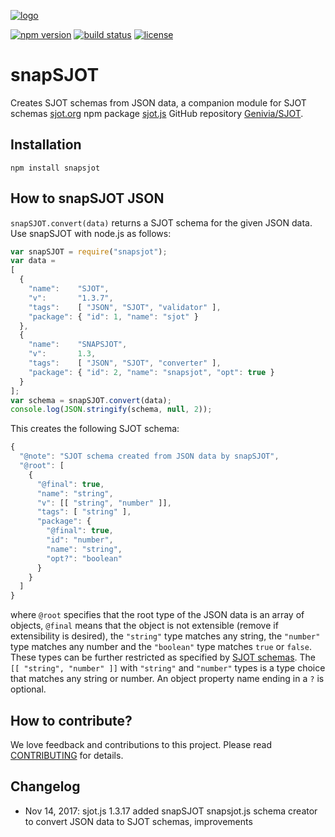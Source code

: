 
[![logo][logo-url]][sjot-url]

[![npm version][npm-image]][npm-url] [![build status][travis-image]][travis-url] [![license][bsd-3-image]][bsd-3-url]

snapSJOT 
========

Creates SJOT schemas from JSON data, a companion module for SJOT schemas [sjot.org](http://sjot.org) npm package [sjot.js](https://www.npmjs.com/package/sjot) GitHub repository [Genivia/SJOT](https://github.com/Genivia/SJOT).

Installation
------------

    npm install snapsjot

How to snapSJOT JSON
--------------------

`snapSJOT.convert(data)` returns a SJOT schema for the given JSON data.  Use snapSJOT with node.js as follows:

```js
var snapSJOT = require("snapsjot");
var data =
[
  {
    "name":    "SJOT",
    "v":       "1.3.7",
    "tags":    [ "JSON", "SJOT", "validator" ],
    "package": { "id": 1, "name": "sjot" }
  },
  {
    "name":    "SNAPSJOT",
    "v":       1.3,
    "tags":    [ "JSON", "SJOT", "converter" ],
    "package": { "id": 2, "name": "snapsjot", "opt": true }
  }
];
var schema = snapSJOT.convert(data);
console.log(JSON.stringify(schema, null, 2));
```

This creates the following SJOT schema:

```js
{
  "@note": "SJOT schema created from JSON data by snapSJOT",
  "@root": [
    {
      "@final": true,
      "name": "string",
      "v": [[ "string", "number" ]],
      "tags": [ "string" ],
      "package": {
        "@final": true,
        "id": "number",
        "name": "string",
        "opt?": "boolean"
      }
    }
  ]
}
```

where `@root` specifies that the root type of the JSON data is an array of objects, `@final` means that the object is not extensible (remove if extensibility is desired), the `"string"` type matches any string, the `"number"` type matches any number and the `"boolean"` type matches `true` or `false`.  These types can be further restricted as specified by [SJOT schemas](http://sjot.org).  The `[[ "string", "number" ]]` with `"string"` and `"number"` types is a type choice that matches any string or number.  An object property name ending in a `?` is optional.

How to contribute?
------------------

We love feedback and contributions to this project.  Please read
[CONTRIBUTING](CONTRIBUTING.md) for details.

Changelog
---------

- Nov 14, 2017: sjot.js 1.3.17 added snapSJOT snapsjot.js schema creator to convert JSON data to SJOT schemas, improvements

[logo-url]: https://www.genivia.com/images/sjot-logo.png
[sjot-url]: http://sjot.org
[npm-image]: https://badge.fury.io/js/snapsjot.svg
[npm-url]: https://www.npmjs.com/package/snapsjot
[travis-image]: https://travis-ci.org/Genivia/snapSJOT.svg?branch=master
[travis-url]: https://travis-ci.org/Genivia/snapSJOT
[bsd-3-image]: https://img.shields.io/badge/license-BSD%203--Clause-blue.svg
[bsd-3-url]: https://opensource.org/licenses/BSD-3-Clause
